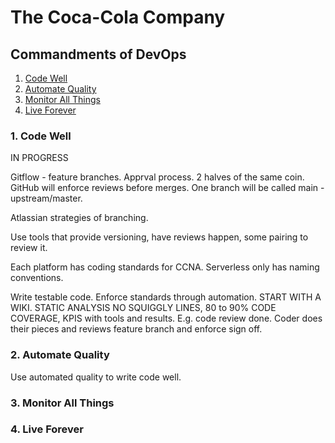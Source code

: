 # The Coca-Cola Company

## Commandments of DevOps

1. [ Code Well ](#codeWell)
2. [ Automate Quality ](#automateQuality)
3. [ Monitor All Things ](#monitorAllThings)
4. [ Live Forever ](#liveForever)

<a id="codeWell"></a>
### 1. Code Well

IN PROGRESS

Gitflow - feature branches.  Apprval process.  2 halves of the same coin.  GitHub will enforce reviews before merges.  One branch will be called main - upstream/master.  

Atlassian strategies of branching.

Use tools that provide versioning, have reviews happen, some pairing to review it.

Each platform has coding standards for CCNA.  Serverless only has naming conventions.

Write testable code. Enforce standards through automation. START WITH A WIKI.  STATIC ANALYSIS NO SQUIGGLY LINES, 80 to 90% CODE COVERAGE, KPIS with tools and results.  E.g. code review done.  Coder does their pieces and reviews feature branch and enforce sign off.

<a id="automateQuality"></a>
### 2. Automate Quality

Use automated quality to write code well.

<a id="monitorAllThings"></a>
### 3. Monitor All Things

<a id="liveForever"></a>
### 4. Live Forever


